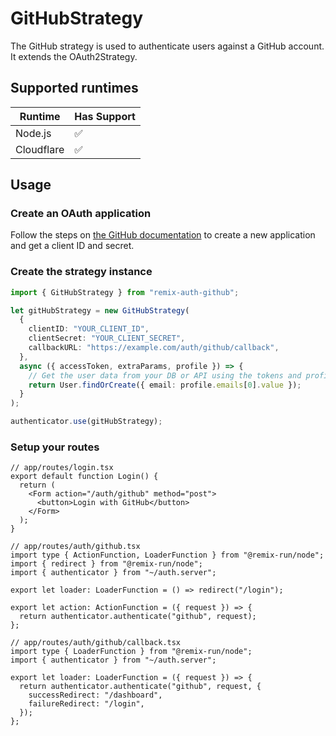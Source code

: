 # GitHubStrategy

The GitHub strategy is used to authenticate users against a GitHub account. It extends the OAuth2Strategy.

## Supported runtimes

| Runtime    | Has Support |
| ---------- | ----------- |
| Node.js    | ✅          |
| Cloudflare | ✅          |

## Usage

### Create an OAuth application

Follow the steps on [the GitHub documentation](https://docs.github.com/en/developers/apps/building-oauth-apps/creating-an-oauth-app) to create a new application and get a client ID and secret.

### Create the strategy instance

```ts
import { GitHubStrategy } from "remix-auth-github";

let gitHubStrategy = new GitHubStrategy(
  {
    clientID: "YOUR_CLIENT_ID",
    clientSecret: "YOUR_CLIENT_SECRET",
    callbackURL: "https://example.com/auth/github/callback",
  },
  async ({ accessToken, extraParams, profile }) => {
    // Get the user data from your DB or API using the tokens and profile
    return User.findOrCreate({ email: profile.emails[0].value });
  }
);

authenticator.use(gitHubStrategy);
```

### Setup your routes

```tsx
// app/routes/login.tsx
export default function Login() {
  return (
    <Form action="/auth/github" method="post">
      <button>Login with GitHub</button>
    </Form>
  );
}
```

```tsx
// app/routes/auth/github.tsx
import type { ActionFunction, LoaderFunction } from "@remix-run/node";
import { redirect } from "@remix-run/node";
import { authenticator } from "~/auth.server";

export let loader: LoaderFunction = () => redirect("/login");

export let action: ActionFunction = ({ request }) => {
  return authenticator.authenticate("github", request);
};
```

```tsx
// app/routes/auth/github/callback.tsx
import type { LoaderFunction } from "@remix-run/node";
import { authenticator } from "~/auth.server";

export let loader: LoaderFunction = ({ request }) => {
  return authenticator.authenticate("github", request, {
    successRedirect: "/dashboard",
    failureRedirect: "/login",
  });
};
```
